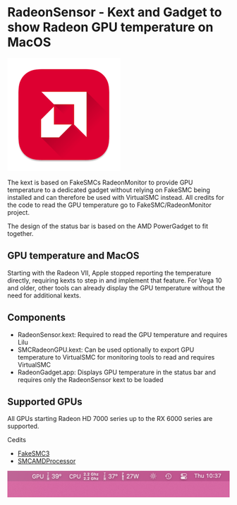 # RadeonSensor - Kext and Gadget to show Radeon GPU temperature on MacOS

![](./imgs/icon.png)

The kext is based on FakeSMCs RadeonMonitor to provide GPU temperature to a dedicated gadget without relying on FakeSMC being installed and can therefore be used with VirtualSMC instead. All credits for the code to read the GPU temperature go to FakeSMC/RadeonMonitor project.

The design of the status bar is based on the AMD PowerGadget to fit together.

## GPU temperature and MacOS
Starting with the Radeon VII, Apple stopped reporting the temperature directly, requiring kexts to step in and implement that feature. For Vega 10 and older, other tools can already display the GPU temperature without the need for additional kexts.

## Components

* RadeonSensor.kext: Required to read the GPU temperature and requires Lilu
* SMCRadeonGPU.kext: Can be used optionally to export GPU temperature to VirtualSMC for monitoring tools to read and requires VirtualSMC
* RadeonGadget.app: Displays GPU temperature in the status bar and requires only the RadeonSensor kext to be loaded

## Supported GPUs

All GPUs starting Radeon HD 7000 series up to the RX 6000 series are supported.


Cedits
* [FakeSMC3](https://github.com/CloverHackyColor/FakeSMC3_with_plugins)
* [SMCAMDProcessor](https://github.com/trulyspinach/SMCAMDProcessor)

![](./imgs/status_bar.png)
